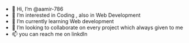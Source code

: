 - 👋 Hi, I’m @aamir-786
- 👀 I’m interested in Coding , also in Web Development
- 🌱 I’m currently learning Web development 
- 💞️ I’m looking to collaborate on every project which always given to me
- 📫 you can reach me on linkdIn

<!---
aamir-786/aamir-786 is a ✨ special ✨ repository because its `README.md` (this file) appears on your GitHub profile.
You can click the Preview link to take a look at your changes.
--->
